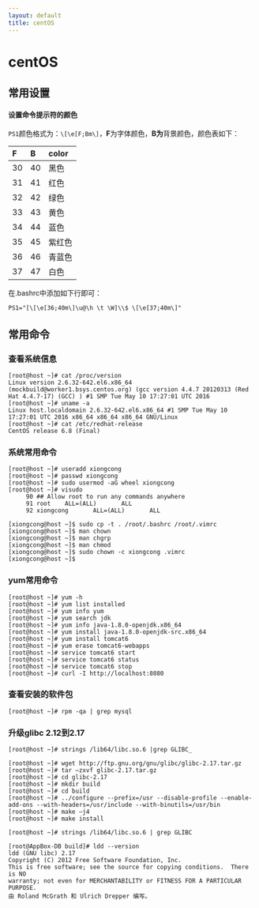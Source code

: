 ```yaml
---
layout: default
title: centOS
---
```


# centOS

## 常用设置

#### 设置命令提示符的颜色

`PS1`颜色格式为：`\[\e[F;Bm\]`，**F**为字体颜色，**B为**背景颜色，颜色表如下：

|F     |B     |color |
|:-----|:-----|:-----|
|30    |40    |黑色   |
|31    |41    |红色   |
|32    |42    |绿色   |
|33    |43    |黄色   |
|34    |44    |蓝色   |
|35    |45    |紫红色 |
|36    |46    |青蓝色 |
|37    |47    |白色   |

在.bashrc中添加如下行即可：
```shell
PS1="[\[\e[36;40m\]\u@\h \t \W]\\$ \[\e[37;40m\]"
```

## 常用命令

### 查看系统信息
```shell
[root@host ~]# cat /proc/version
Linux version 2.6.32-642.el6.x86_64 (mockbuild@worker1.bsys.centos.org) (gcc version 4.4.7 20120313 (Red Hat 4.4.7-17) (GCC) ) #1 SMP Tue May 10 17:27:01 UTC 2016
[root@host ~]# uname -a
Linux host.localdomain 2.6.32-642.el6.x86_64 #1 SMP Tue May 10 17:27:01 UTC 2016 x86_64 x86_64 x86_64 GNU/Linux
[root@host ~]# cat /etc/redhat-release
CentOS release 6.8 (Final)
```

### 系统常用命令
```shell
[root@host ~]# useradd xiongcong
[root@host ~]# passwd xiongcong
[root@host ~]# sudo usermod -aG wheel xiongcong
[root@host ~]# visudo
     90 ## Allow root to run any commands anywhere
     91 root    ALL=(ALL)       ALL
     92 xiongcong       ALL=(ALL)       ALL

[xiongcong@host ~]$ sudo cp -t . /root/.bashrc /root/.vimrc
[xiongcong@host ~]$ man chown
[xiongcong@host ~]$ man chgrp
[xiongcong@host ~]$ man chmod
[xiongcong@host ~]$ sudo chown -c xiongcong .vimrc
[xiongcong@host ~]$
```

### yum常用命令
```shell
[root@host ~]# yum -h
[root@host ~]# yum list installed
[root@host ~]# yum info yum
[root@host ~]# yum search jdk
[root@host ~]# yum info java-1.8.0-openjdk.x86_64
[root@host ~]# yum install java-1.8.0-openjdk-src.x86_64
[root@host ~]# yum install tomcat6
[root@host ~]# yum erase tomcat6-webapps
[root@host ~]# service tomcat6 start
[root@host ~]# service tomcat6 status
[root@host ~]# service tomcat6 stop
[root@host ~]# curl -I http://localhost:8080
```

### 查看安装的软件包
```shell
[root@host ~]# rpm -qa | grep mysql
```

### 升级glibc 2.12到2.17

```shell
[root@host ~]# strings /lib64/libc.so.6 |grep GLIBC_

[root@host ~]# wget http://ftp.gnu.org/gnu/glibc/glibc-2.17.tar.gz
[root@host ~]# tar –zxvf glibc-2.17.tar.gz
[root@host ~]# cd glibc-2.17
[root@host ~]# mkdir build
[root@host ~]# cd build
[root@host ~]# ../configure --prefix=/usr --disable-profile --enable-add-ons --with-headers=/usr/include --with-binutils=/usr/bin
[root@host ~]# make –j4
[root@host ~]# make install

[root@host ~]# strings /lib64/libc.so.6 | grep GLIBC

[root@AppBox-DB build]# ldd --version
ldd (GNU libc) 2.17
Copyright (C) 2012 Free Software Foundation, Inc.
This is free software; see the source for copying conditions.  There is NO
warranty; not even for MERCHANTABILITY or FITNESS FOR A PARTICULAR PURPOSE.
由 Roland McGrath 和 Ulrich Drepper 编写。

```